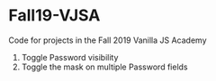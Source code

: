 # Fall19-VJSA
Code for projects in the Fall 2019 Vanilla JS Academy 

01. Toggle Password visibility
02. Toggle the mask on multiple Password fields
